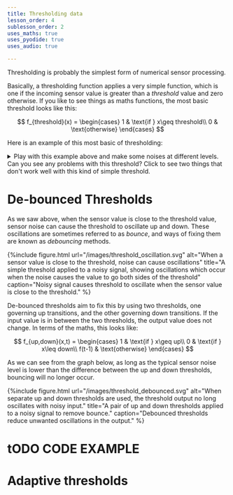 ```yaml
---
title: Thresholding data
lesson_order: 4
sublesson_order: 2
uses_maths: true
uses_pyodide: true
uses_audio: true

---
```

Thresholding is probably the simplest form of numerical sensor processing. 

Basically, a thresholding function applies a very simple function, which is one if the incoming sensor value is greater than a *threshold* value and zero otherwise. If you like to see things as maths functions, the most basic threshold looks like this:

$$
 f_{threshold}(x) = \begin{cases}
    1 & \text{if } x\geq threshold\\  
    0              & \text{otherwise}
    \end{cases}
$$

Here is an example of this most basic of thresholding:

<script>
makePyodideBox({
    codeString:`
# we use time.sleep for delay
import time    
# load the sensors module
import sensors
import graphs


graphs.set_style("sound","rgb(0,0,0)",-0.1,1.1)
graphs.set_style("threshold","rgb(0,255,0)",-0.1,1.1)
# try changing this threshold level and see what it does 
# to the thresholded output
THRESHOLD_LEVEL=0.5

while True:
    sound_level=sensors.sound.get_level()
    thresholded=1 if sound_level>THRESHOLD_LEVEL else 0
    graphs.on_value("sound",sound_level)
    graphs.on_value("threshold",thresholded)
    time.sleep(0.01)
`  ,hasConsole:true,hasGraph:true,showCode:true,editable:true,caption:"Apply a simple threshold to the sound sensor"})
</script>

<details class="question" markdown=1>
<summary>
Play with this example above and make some noises at different levels. Can you see any problems with this threshold? Click to see two things that don't work well with this kind of simple threshold.
</summary>
* If the value is close to the threshold, the output can jump above and below the threshold, leading the output to jump 0,1,0,1 and back. 
* If we want to use this to detect sensor events, it will only fire if our base 'quiet' level is less than the threshold and our 'loud' level is greater than the threshold.
</details>

# De-bounced Thresholds
As we saw above, when the sensor value is close to the threshold value, sensor noise can cause the threshold to oscillate up and down. These oscillations are sometimes referred to as *bounce*, and ways of fixing them are known as *debouncing* methods. 

{%include figure.html url="/images/threshold_oscillation.svg" alt="When a sensor value is close to the threshold, noise can cause oscillations" title="A simple threshold applied to a noisy signal, showing oscillations which occur when the noise causes the value to go both sides of the threshold" caption="Noisy signal causes threshold to oscillate when the sensor value is close to the threshold." %}

De-bounced thresholds aim to fix this by using two thresholds, one governing up transitions, and the other governing down transitions. If the input value is in between the two thresholds, the output value does not change. In terms of the maths, this looks like:

$$
 f_{up,down}(x,t) = \begin{cases}
    1 & \text{if } x\geq up\\  
    0 & \text{if } x\leq down\\  
    f(t-1) & \text{otherwise}
    \end{cases}
$$

As we can see from the graph below, as long as the typical sensor noise level is lower than the difference between the up and down thresholds, bouncing will no longer occur.

{%include figure.html url="/images/threshold_debounced.svg" alt="When separate up and down thresholds are used, the threshold output no long oscillates with noisy input." title="A pair of up and down thresholds applied to a noisy signal to remove bounce." caption="Debounced thresholds reduce unwanted oscillations in the output." %}

# tODO CODE EXAMPLE

# Adaptive thresholds

